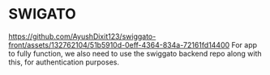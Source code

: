 # SWIGATO

https://github.com/AyushDixit123/swiggato-front/assets/132762104/51b5910d-0eff-4364-834a-72161fd14400
For app to fully function, we also need to use the swiggato backend repo along with this, for authentication purposes.

